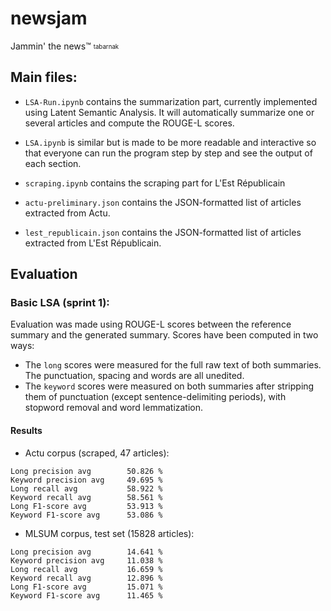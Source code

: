 # newsjam
Jammin' the news™ <sub><sup>tabarnak</sup></sub>

## Main files:
- `LSA-Run.ipynb` contains the summarization part, currently implemented using Latent Semantic Analysis. It will automatically summarize one or several articles and compute the ROUGE-L scores.
- `LSA.ipynb` is similar but is made to be more readable and interactive so that everyone can run the program step by step and see the output of each section.
- `scraping.ipynb` contains the scraping part for L'Est Républicain

- `actu-preliminary.json` contains the JSON-formatted list of articles extracted from Actu.
- `lest_republicain.json` contains the JSON-formatted list of articles extracted from L'Est Républicain.

## Evaluation

### Basic LSA (sprint 1):
Evaluation was made using ROUGE-L scores between the reference summary and the generated summary.
Scores have been computed in two ways:
- The `long` scores were measured for the full raw text of both summaries. The punctuation, spacing and words are all unedited.
- The `keyword` scores were measured on both summaries after stripping them of punctuation (except sentence-delimiting periods), with stopword removal and word lemmatization.

#### Results
- Actu corpus (scraped, 47 articles):
```
Long precision avg        50.826 %
Keyword precision avg     49.695 %
Long recall avg           58.922 %
Keyword recall avg        58.561 %
Long F1-score avg         53.913 %
Keyword F1-score avg      53.086 %
```

- MLSUM corpus, test set (15828 articles):
```
Long precision avg        14.641 %
Keyword precision avg     11.038 %
Long recall avg           16.659 %
Keyword recall avg        12.896 %
Long F1-score avg         15.071 %
Keyword F1-score avg      11.465 %
```
